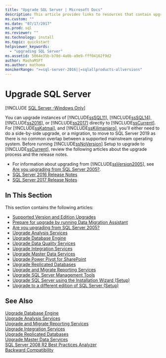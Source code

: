 ```yaml
---
title: "Upgrade SQL Server | Microsoft Docs"
description: This article provides links to resources that contain upgrade information for instances of different versions of SQL Server.
ms.custom: ""
ms.date: "07/17/2017"
ms.prod: sql
ms.reviewer: ""
ms.technology: install
ms.topic: quickstart
helpviewer_keywords: 
  - "upgrading SQL Server"
ms.assetid: 5064e35b-b70d-4a0b-a9e9-fff04162f9d2
author: MashaMSFT
ms.author: mathoma
monikerRange: ">=sql-server-2016||=sqlallproducts-allversions"
---
```

# Upgrade SQL Server
[!INCLUDE [SQL Server -Windows Only](../../includes/applies-to-version/sql-windows-only.md)]
 
 You can upgrade instances of [!INCLUDE[ssSQL11](../../includes/sssql11-md.md)], [!INCLUDE[ssSQL14](../../includes/sssql14-md.md)], [!INCLUDE[ss2016](../../includes/sssql15-md.md)], or [!INCLUDE[ss2017](../../includes/sssqlv14-md.md)] directly to [!INCLUDE[ssCurrent](../../includes/sscurrent-md.md)]. For [!INCLUDE[ssKatmai](../../includes/sskatmai-md.md)], and [!INCLUDE[ssKilimanjaro](../../includes/sskilimanjaro-md.md)], you'll either need to do a side-by-side upgrade, or a migration, to move to SQL Server 2019 as there is no common overlap between a supported mainstream operating system. Before running [!INCLUDE[ssNoVersion](../../includes/ssnoversion-md.md)] Setup to upgrade to [!INCLUDE[ssCurrent](../../includes/sscurrent-md.md)], review the following articles about the upgrade process and the release notes.  
  
   - For information about upgrading from [!INCLUDE[ssVersion2005](../../includes/ssversion2005-md.md)], see [Are you upgrading from SQL Server 2005?](../../sql-server/end-of-support/sql-server-end-of-life-overview.md).  
   - [SQL Server 2016 Release Notes](../../sql-server/sql-server-2016-release-notes.md) 
   - [SQL Server 2017 Release Notes](../../sql-server/sql-server-2017-release-notes.md) 
  
## In This Section  
This section contains the following articles:  
  
-   [Supported Version and Edition Upgrades](../../database-engine/install-windows/supported-version-and-edition-upgrades.md)  
-   [Prepare for upgrade by running Data Migration Assistant](../../database-engine/install-windows/prepare-for-upgrade-by-running-data-migration-assistant.md)  
-   [Are you upgrading from SQL Server 2005?](../../sql-server/end-of-support/sql-server-end-of-life-overview.md)  
-   [Upgrade Analysis Services](../../database-engine/install-windows/upgrade-analysis-services.md)  
-   [Upgrade Database Engine](../../database-engine/install-windows/upgrade-database-engine.md)  
-   [Upgrade Data Quality Services](../../database-engine/install-windows/upgrade-data-quality-services.md)  
-   [Upgrade Integration Services](../../integration-services/install-windows/upgrade-integration-services.md)  
-   [Upgrade Master Data Services](../../database-engine/install-windows/upgrade-master-data-services.md)  
-   [Upgrade Power Pivot for SharePoint](../../database-engine/install-windows/upgrade-power-pivot-for-sharepoint.md)  
-   [Upgrade Replicated Databases](../../database-engine/install-windows/upgrade-replicated-databases.md)  
-   [Upgrade and Migrate Reporting Services](../../reporting-services/install-windows/upgrade-and-migrate-reporting-services.md)  
-   [Upgrade SQL Server Management Tools](../../database-engine/install-windows/upgrade-sql-server-management-tools.md)  
-   [Upgrade SQL Server using the Installation Wizard &#40;Setup&#41;](../../database-engine/install-windows/upgrade-sql-server-using-the-installation-wizard-setup.md)  
-   [Upgrade to a different edition of SQL Server &#40;Setup&#41;](../../database-engine/install-windows/upgrade-to-a-different-edition-of-sql-server-setup.md)  
  
## See Also  
 [Upgrade Database Engine](../../database-engine/install-windows/upgrade-database-engine.md)   
 [Upgrade Analysis Services](../../database-engine/install-windows/upgrade-analysis-services.md)   
 [Upgrade and Migrate Reporting Services](../../reporting-services/install-windows/upgrade-and-migrate-reporting-services.md)   
 [Upgrade Integration Services](../../integration-services/install-windows/upgrade-integration-services.md)   
 [Upgrade Replicated Databases](../../database-engine/install-windows/upgrade-replicated-databases.md)   
 [Upgrade Master Data Services](../../database-engine/install-windows/upgrade-master-data-services.md)   
 [SQL Server 2008 R2 Best Practices Analyzer](https://www.microsoft.com/download/details.aspx?id=436)   
 [Backward Compatibility](../discontinued-database-engine-functionality-in-sql-server.md)  
  
